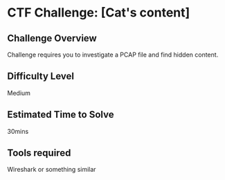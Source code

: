 # CTF Challenge: [Cat's content]

## Challenge Overview
Challenge requires you to investigate a PCAP file and find hidden content.

## Difficulty Level
Medium

## Estimated Time to Solve
30mins

## Tools required
Wireshark or something similar
